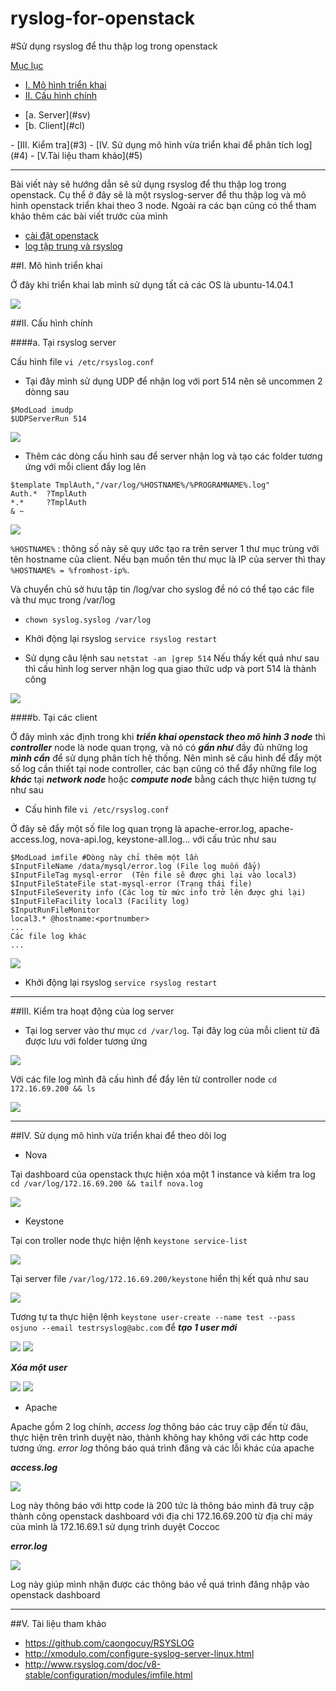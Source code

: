 # ryslog-for-openstack
#Sử dụng rsyslog để thu thập log trong openstack

<a name="ml"></a>
[Mục lục](#ml)

- [I. Mô hình triển khai](#1)
- [II. Cấu hình chính](#2)
<ul>
<li>[a. Server](#sv)</li>
<li>[b. Client](#cl)</li>
</ul>
- [III. Kiểm tra](#3)
- [IV. Sử dụng mô hình vừa triển khai để phân tích log](#4)
- [V.Tài liệu tham khảo](#5)

---
Bài viết này sẽ hướng dẫn sẽ sử dụng rsyslog để thu thập log trong openstack. Cụ thể ở đây sẽ là một rsyslog-server để thu thập log và mô hình openstack triển khai theo 3 node. Ngoài ra các bạn cũng có thể tham khảo thêm các bài viết trước của mình

- [cài đặt openstack](https://github.com/huytm/Oenstack_juno)
- [log tập trung và rsyslog](https://github.com/huytm/Mot-vai-hieu-biet-ve-log)

<a name="1"></a>
##I. Mô hình triển khai 

Ở đây khi triển khai lab mình sử dụng tất cả các OS là ubuntu-14.04.1

<img src="http://i.imgur.com/JoaxVhX.png">

<a name="2"></a>
##II. Cấu hình chính

<a name="sv"></a>
####a. Tại rsyslog server 

Cấu hình file `vi /etc/rsyslog.conf`

- Tại đây mình sử dụng UDP để nhận log với port 514 nên sẽ uncommen 2 dònng sau

```
$ModLoad imudp
$UDPServerRun 514
```
<img src="http://i.imgur.com/C34S0yV.png">

- Thêm các dòng cấu hình sau để server nhận log và tạo các folder tương ứng với mỗi client đẩy log lên

```
$template TmplAuth,"/var/log/%HOSTNAME%/%PROGRAMNAME%.log"
Auth.*  ?TmplAuth
*.*     ?TmplAuth
& ~
```
<img src="http://i.imgur.com/5sFAUlq.png">

`%HOSTNAME%` : thông số này sẽ quy ước tạo ra trên server 1 thư mục trùng với tên hostname của client. Nếu bạn muốn tên thư mục là IP của server thì thay `%HOSTNAME% = %fromhost-ip%`.

Và chuyển chủ sở hưu tập tin /log/var cho syslog để nó có thể tạo các file và thư mục trong /var/log

- `chown syslog.syslog /var/log`

- Khởi động lại rsyslog `service rsyslog restart`

- Sử dụng câu lệnh sau `netstat -an |grep 514` Nếu thấy kết quả như sau thì cấu hình log server nhận log qua giao thức udp và port 514 là thành công 

<img src="http://i.imgur.com/yTTZUPR.png">


<a name="cl"></a>
####b. Tại các client

Ở đây mình xác định trong khi ***triển khai openstack theo mô hình 3 node*** thì ***controller*** node là node quan trọng, và nó có ***gần như*** đầy đủ những log ***mình cần*** để sử dụng phân tích hệ thống. Nên mình sẽ cấu hình để đẩy một số log cần thiết tại node controller, các bạn cũng có thể đẩy những file log ***khác*** tại ***network node*** hoặc ***compute node*** bằng cách thực hiện tương tự như sau

- Cấu hình file `vi /etc/rsyslog.conf` 

Ở đây sẽ đẩy một số file log quan trọng là apache-error.log, apache-access.log, nova-api.log, keystone-all.log... với cấu trúc như sau

```
$ModLoad imfile #Dòng này chỉ thêm một lần
$InputFileName /data/mysql/error.log (File log muốn đẩy)
$InputFileTag mysql-error  (Tên file sẽ được ghi lại vào local3) 
$InputFileStateFile stat-mysql-error (Trạng thái file)
$InputFileSeverity info (Các log từ mức info trở lên được ghi lại)
$InputFileFacility local3 (Facility log)
$InputRunFileMonitor
local3.* @hostname:<portnumber> 
...
Các file log khác
...
```
<img src="http://i.imgur.com/fpdwC5C.png">

- Khởi động lại rsyslog `service rsyslog restart`

---

<a name="3"></a>
##III. Kiểm tra hoạt động của log server

- Tại log server vào thư mục `cd /var/log`. Tại đây log của mỗi client từ đã được lưu với folder tương ứng

<img src="http://i.imgur.com/cemSnYZ.png">

Với các file log mình đã cấu hình để đẩy lên từ controller node `cd 172.16.69.200 && ls`

<img src="http://i.imgur.com/cxBzYma.png">

---

<a name="4"></a>
##IV. Sử dụng mô hình vừa triển khai để theo dõi log

- Nova

Tại dashboard của openstack thực hiện xóa một 1 instance và kiểm tra log
`cd /var/log/172.16.69.200 && tailf nova.log`

<img src="http://i.imgur.com/jSPLRkj.png">

- Keystone

Tại con troller node thực hiện lệnh `keystone service-list`

<img src="http://i.imgur.com/Y9YZVZj.png">


Tại server file `/var/log/172.16.69.200/keystone` hiển thị kết quả như sau

<img src="http://i.imgur.com/u5BD5GN.png">

Tương tự ta thực hiện lệnh `keystone user-create --name test --pass osjuno --email testrsyslog@abc.com` để ***tạo 1 user mới***

<img src="http://i.imgur.com/ny9G039.png"> 

<img src="http://i.imgur.com/foyn9zH.png">

***Xóa một user***

<img src="http://i.imgur.com/GaEdL7l.png">

<img src="http://i.imgur.com/4m8Bz8u.png">


- Apache

Apache gồm 2 log chính, *access log* thông báo các truy cập đến từ đâu, thực hiện trên trình duyệt nào, thành không hay không với các http code tương ứng. *error log* thông báo quá trình đăng  và các lỗi khác của apache

***access.log***

<img src="http://i.imgur.com/VzHZsru.png">

Log này thông báo với http code là 200 tức là thông báo mình đã truy cập thành công openstack dashboard với địa chỉ 172.16.69.200 từ địa chỉ máy của mình là 172.16.69.1 sử dụng trình duyệt Coccoc

***error.log***

<img src="http://i.imgur.com/CWSUABh.png">

Log này giúp mình nhận được các thông báo về quá trình đăng nhập vào openstack dashboard

---

<a name="5"></a>
##V. Tài liệu tham khảo

- https://github.com/caongocuy/RSYSLOG
- http://xmodulo.com/configure-syslog-server-linux.html
- http://www.rsyslog.com/doc/v8-stable/configuration/modules/imfile.html


